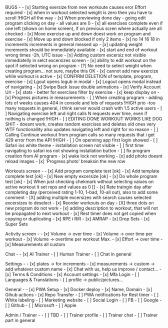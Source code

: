 BUGS -
     - [x] Starting exersize from new workoute causes eror Effort required
     - [x] when in workout selected weight is zero then you have to scroll !HIGH all the way
     - [x] When previewing done day - going edit program clicking on day - all values are 0
     - [x] all exercises complete even if one left (shown on home screen), if on previous scren where actually are all checked
     - [x] Move exercise up and down doest work on program and exercise
     - [x] Move up and down blocked if only 2 items
     - [x] no 14 16 18 in increments increments in general messed up
     - [x] updating weight increments should be immediately available
     - [x] start and end of workout wrong times -2h, UTC issue
     - [x] Adding custom excersiz not visible immediatelly in selct excersizes screen
     - [x] ability to edit workout on the spot if selected wrong on program
     - [?] No need to select weight when creating program... not sure, maybe this OK
     - [x] cannot add new exercize while workout is active
     - [x] CONFIRM DELETION of template, program, exercise
     - [x] Lgout opens logub in modal
     - [x] Logout opens modal instead of navigating
     - [x] Swipe Back Issue double animations 
     - [x] Verify Account Url
     - [x] stats - better for exercises filter by exercise
     - [x] keep display on
     - [x] Progress pictures in measurements
     - [ ] When creating program - adding lots of weeks causes 404 in console and lots of requests !HIGH prio -too many requests in general, i think server would crash with 1.5 active users
     - [ ] Navigating exercise left and right calls N requests ever time, even if nothing is changed  !HIGH
     - [ ] EDITING DONE WORKOUT WORKS LIKE DOG SHIT - doesnt work, creates random exercises and deletes old ones very WTF functionallity also updates navigating left and right for no reason
     - [ ] Calling Continue workout from program calls so many requests that i get 429 error from the API !HIGH
     - [ ] On openning app first login showed
     - [ ] Safari ios white theme - installation screen not visible
     - [ ] first time navigating to safari ios not showing installation button
     - [ ] fix program creation from AI program
     - [x] wake lock not working
     - [x] add photo doesnt reload images
     - [x] 'Progress photo' breaksin the new row



Workouts screen - 
    - [x] Add program complete test [ok]
    - [x] Add template complete test [ok]
    - [x] New empty excersize [ok]
    - [x] Do whole program test [ok]
    - [x] When just checking chekmark without selecting values on active workout it set reps and values as 0 []
    - [x] Rate traingin day after completing day (perceived rating 1-10, 1-bad, 10-all out), also to add some comment
    - [X] adding multiple excersizes with search causes selected excersizes to deselect
    - [x] Reorder workouts on day
    - [X] three dots on new program do not work 
    - [x] adding description to workout, that will not be propagated to next workout
    - [x] Rest timer does not get copied when copying or duplicating
    - [x] RPE i RiR
    - [x] AMRAP
    - [x] Drop Sets
    - [x] Super Sets

Activity screen -
    - [x] Volume -> over time
    - [x] Volume -> over time per workout
    - [x] Volume -> overtime per workout Max.
    - [x] Effort -> over time
    - [x] Measurements all custom

Chat -
    - [x] AI Trainer
    - [ ] Human Trainer
    - [ ] Chat in general

Settings -
    - [x] plates -> for increments
    - [x] measurements -> custom -> add whatever custom name
    - [x] Chat with us, help us improve / contact...
    - [x] Terms & Conditions
    - [x] Account settings
    - [x] Mfa Login
    - [ ] Languages & Translations
    - [ ] profile -> public/pictures...

General -
    - [x] PWA Setup 
    - [x] Docker deploy
    - [x] Name, Domain
    - [x] Gihub actions
    - [x] Repo Transfer
    - [ ] PWA notifications for Rest timer
    - [ ] White labeling
    - [ ] Marketing website
    - [ ] Social Login
    - [ ] FB
    - [ ] Google
    - [ ] Github
    - [ ] Microsoft
    - [ ] Apple

Admin / Trainer -
    - [ ] TBD
    - [ ] Trainer profile
    - [ ] Trainer chat
    - [ ] Trainer part in general